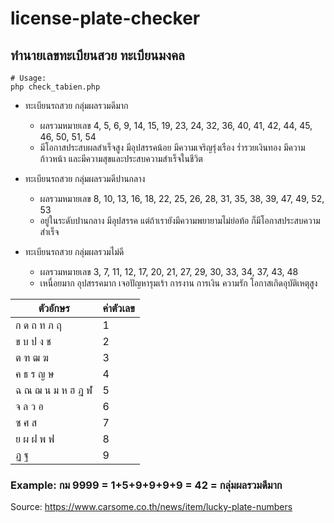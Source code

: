 # license-plate-checker

## ทำนายเลขทะเบียนสวย ทะเบียนมงคล

```
# Usage:
php check_tabien.php 
```

- ทะเบียนรถสวย กลุ่มผลรวมดีมาก	
    - ผลรวมหมายเลข 
    4, 5, 6, 9, 14, 15, 19, 23, 24, 32, 36, 40, 41, 42, 44, 45, 46, 50, 51, 54	
    - มีโอกาสประสบผลสำเร็จสูง มีอุปสรรคน้อย มีความเจริญรุ่งเรือง ร่ำรวยเงินทอง มีความก้าวหน้า และมีความสุขและประสบความสำเร็จในชีวิต 

- ทะเบียนรถสวย กลุ่มผลรวมดีปานกลาง 
    - ผลรวมหมายเลข 
    8, 10, 13, 16, 18, 22, 25, 26, 28, 31, 35, 38, 39, 47, 49, 52, 53	
    - อยู่ในระดับปานกลาง มีอุปสรรค แต่ถ้าเรายังมีความพยายามไม่ย่อท้อ ก็มีโอกาสประสบความสำเร็จ 

- ทะเบียนรถสวย กลุ่มผลรวมไม่ดี	
    - ผลรวมหมายเลข 
    3, 7, 11, 12, 17, 20, 21, 27, 29, 30, 33, 34, 37, 43, 48 
    - เหนื่อยมาก อุปสรรคมาก เจอปัญหารุมเร้า การงาน การเงิน ความรัก โอกาสเกิดอุบัติเหตุสูง 

ตัวอักษร | ค่าตัวเลข
------------ | ------------
ก ด ถ ท ภ ฤ	        | 1 
ข บ ป ง ช	        | 2 
ต ฑ ฒ ฆ	            | 3 
ค ธ ร ญ ษ	        | 4 
ฉ ณ ฌ น ม ห ฮ ฎ ฬ 	| 5 
จ ล ว อ 	        | 6 
ซ ศ ส 	            | 7 
ย ผ ฝ พ ฟ	        | 8 
ฏ ฐ	                | 9 

### Example: **กม 9999** = 1+5+9+9+9+9 = **42** = **กลุ่มผลรวมดีมาก**

Source: https://www.carsome.co.th/news/item/lucky-plate-numbers





